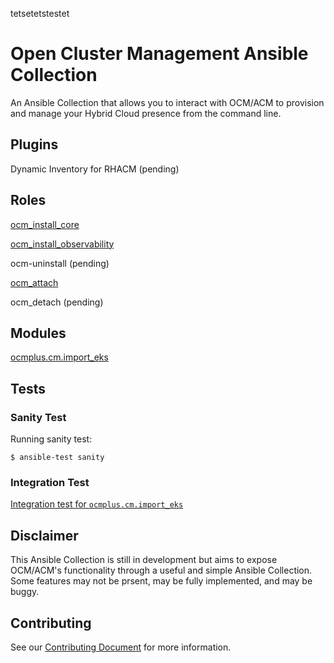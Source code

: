 tetsetetstestet
# Open Cluster Management Ansible Collection

An Ansible Collection that allows you to interact with OCM/ACM to provision and manage your Hybrid Cloud presence from the command line.

## Plugins

Dynamic Inventory for RHACM (pending)

## Roles

[ocm_install_core](roles/ocm_install_core/README.md)

[ocm_install_observability](roles/ocm_install_observability/README.md)

ocm-uninstall (pending)

[ocm_attach](roles/ocm_attach/README.md)

ocm_detach (pending)

## Modules

[ocmplus.cm.import_eks](plugins/modules/import_eks.py)

## Tests

### Sanity Test

Running sanity test:

    $ ansible-test sanity

### Integration Test

[Integration test for `ocmplus.cm.import_eks`](tests/integration/targets/import_eks/README.md)

## Disclaimer

This Ansible Collection is still in development but aims to expose OCM/ACM's functionality through a useful and simple Ansible Collection.  Some features may not be prsent, may be fully implemented, and may be buggy.  

## Contributing

See our [Contributing Document](CONTRIBUTING.md) for more information.  
